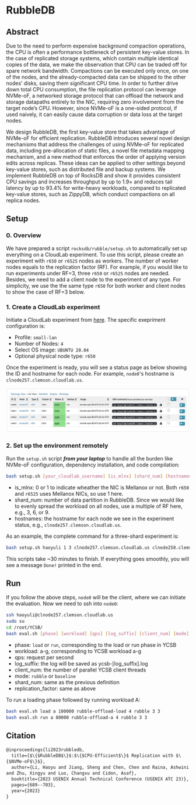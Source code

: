 # RubbleDB
## Abstract
Due to the need to perform expensive background compaction operations, the CPU is often a performance bottleneck of persistent key-value stores. In the case of replicated storage systems, which contain multiple identical copies of the data, we make the observation that CPU can be traded off for spare network bandwidth. Compactions can be executed only once, on one of the nodes, and the already-compacted data can be shipped to the other nodes’ disks, saving them significant CPU time. In order to further drive down total CPU consumption, the file replication protocol can leverage NVMe-oF, a networked storage protocol that can offload the network and storage datapaths entirely to the NIC, requiring zero involvement from the target node’s CPU. However, since NVMe-oF is a one-sided protocol, if used naively, it can easily cause data corruption or data loss at the target nodes.

We design RubbleDB, the first key-value store that takes advantage of NVMe-oF for efficient replication. RubbleDB introduces several novel design mechanisms that address the challenges of using NVMe-oF for replicated data, including pre-allocation of static files, a novel file metadata mapping mechanism, and a new method that enforces the order of applying version edits across replicas. These ideas can be applied to other settings beyond key-value stores, such as distributed file and backup systems. We implement RubbleDB on top of RocksDB and show it provides consistent CPU savings and increases throughput by up to 1.9× and reduces tail latency by up to 93.4% for write-heavy workloads, compared to replicated key-value stores, such as ZippyDB, which conduct compactions on all replica nodes.

## Setup
### 0. Overview
We have prepared a script `rocksdb/rubble/setup.sh` to automatically set up everything on a CloudLab experiment. To use this script, please create an experiment with `r650` or `r6525` nodes as workers. The number of worker nodes equals to the replication factor (RF). For example, if you would like to run experiments under RF=3, three `r650` or `r6525` nodes are needed. Besides, we need to add a client node to the experiment of any type. For simplicity, we use the the same type `r650` for both worker and client nodes to show the case of RF=3 below.

### 1. Create a CloudLab experiment
Initiate a CloudLab experiment from [here](https://www.cloudlab.us/instantiate.php). The specific exepriment configuration is:
- Profile: `small-lan`
- Number of Nodes: `4`
- Select OS image: `UBUNTU 20.04`
- Optional physical node type: `r650`

Once the experiment is ready, you will see a status page as below showing the ID and hostname for each node. For example, `node0`'s hostname is `clnode257.clemson.cloudlab.us`.

![Experiment Example](./assets/experiment.jpg)

### 2. Set up the environment remotely
Run the `setup.sh` script **_from your laptop_** to handle all the burden like NVMe-oF configuration, dependency installation, and code compilation:

```bash
bash setup.sh [your_cloudlab_username] [is_mlnx] [shard_num] [hostnames]
```

- is_mlnx: 0 or 1 to indicate wheather the NIC is Mellanox or not. Both `r650` and `r6525` uses Mellanox NICs, so use 1 here.
- shard_num: number of data partition in RubbleDB. Since we would like to evenly spread the workload on all nodes, use a multiple of RF here, e.g., 3, 6, or 9.
- hostnames: the hostname for each node we see in the experiment status, e.g., `clnode257.clemson.cloudlab.us`.
  
As an example, the complete command for a three-shard experiment is:
```bash
bash setup.sh haoyuli 1 3 clnode257.clemson.cloudlab.us clnode258.clemson.cloudlab.us clnode271.clemson.cloudlab.us clnode256.clemson.cloudlab.us
```

This scripts take ~30 minutes to finish. If everything goes smoothly, you will see a message `Done!` printed in the end.

## Run
If you follow the above steps, `node0` will be the client, where we can initiate the evaluation. Now we need to ssh into `node0`:

```bash
ssh haoyuli@clnode257.clemson.cloudlab.us
sudo su
cd /root/YCSB/
bash eval.sh [phase] [workload] [qps] [log_suffix] [client_num] [mode] [shard_num] [replication_factor]
```
- phase: `load` or `run`, corresponding to the load or run phase in YCSB
- workload: a-g, corresponding to YCSB workload a-g
- qps: request per second
- log_suffix: the log will be saved as ycsb-[log_suffix].log
- client_num: the number of parallel YCSB client threads
- mode: `rubble` or `baseline`
- shard_num: same as the previous definition
- replication_factor: same as above

To run a loading phase followed by running workload A:

```bash
bash eval.sh load a 100000 rubble-offload-load 4 rubble 3 3
bash eval.sh run a 80000 rubble-offload-a 4 rubble 3 3
```

## Citation
```
@inproceedings{li2023rubbledb,
  title={$\{$RubbleDB$\}$:$\{$CPU-Efficient$\}$ Replication with $\{$NVMe-oF$\}$},
  author={Li, Haoyu and Jiang, Sheng and Chen, Chen and Raina, Ashwini and Zhu, Xingyu and Luo, Changxu and Cidon, Asaf},
  booktitle={2023 USENIX Annual Technical Conference (USENIX ATC 23)},
  pages={689--703},
  year={2023}
}
```
